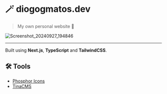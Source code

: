 # 🪄 diogogmatos.dev

> My own personal website 🔗

![Screenshot_20240927_194846](https://github.com/user-attachments/assets/819064df-7763-4b93-a203-f83cc34276ad)

---

Built using **Next.js**, **TypeScript** and **TailwindCSS**.

## 🛠️ Tools

- [Phosphor Icons](https://phosphoricons.com)
- [TinaCMS](https://tina.io/)
